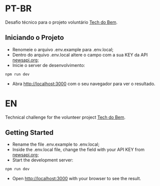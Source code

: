 # PT-BR

Desafio técnico para o projeto voluntário [Tech do Bem](https://www.linkedin.com/company/techprobem/).

## Iniciando o Projeto
- Renomeie o arquivo .env.example para .env.local;
- Dentro do arquivo .env.local altere o campo com a sua KEY da API [newsapi.org](https://newsapi.org/);
- Inicie o server de desenvolvimento:

```bash
npm run dev
```

- Abra [http://localhost:3000](http://localhost:3000) com o seu navegador para ver o resultado.

# EN

Technical challenge for the volunteer project [Tech do Bem](https://www.linkedin.com/company/techprobem/).

## Getting Started


- Rename the file .env.example to .env.local;
- Inside the .env.local file, change the field with your API KEY from [newsapi.org](https://newsapi.org/);
- Start the development server:

```bash
npm run dev
```

- Open [http://localhost:3000](http://localhost:3000) with your browser to see the result.
